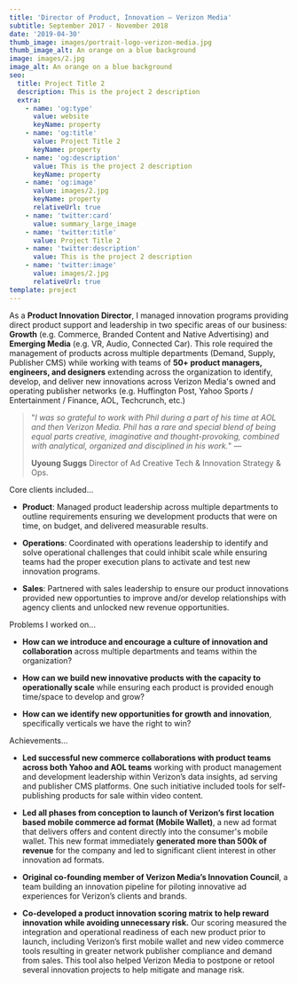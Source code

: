 ```yaml
---
title: 'Director of Product, Innovation — Verizon Media'
subtitle: September 2017 - November 2018
date: '2019-04-30'
thumb_image: images/portrait-logo-verizon-media.jpg
thumb_image_alt: An orange on a blue background
image: images/2.jpg
image_alt: An orange on a blue background
seo:
  title: Project Title 2
  description: This is the project 2 description
  extra:
    - name: 'og:type'
      value: website
      keyName: property
    - name: 'og:title'
      value: Project Title 2
      keyName: property
    - name: 'og:description'
      value: This is the project 2 description
      keyName: property
    - name: 'og:image'
      value: images/2.jpg
      keyName: property
      relativeUrl: true
    - name: 'twitter:card'
      value: summary_large_image
    - name: 'twitter:title'
      value: Project Title 2
    - name: 'twitter:description'
      value: This is the project 2 description
    - name: 'twitter:image'
      value: images/2.jpg
      relativeUrl: true
template: project
---
```

As a **Product Innovation Director**, I managed innovation programs providing direct product support and leadership in two specific areas of our business: **Growth** (e.g. Commerce, Branded Content and Native Advertising) and **Emerging Media** (e.g. VR, Audio, Connected Car). This role  required the management of products across multiple departments (Demand, Supply, Publisher CMS) while working with teams of **50+ product managers, engineers, and designers** extending across the organization to identify, develop, and deliver new innovations across Verizon Media's owned and operating publisher networks (e.g. Huffington Post, Yahoo Sports / Entertainment / Finance, AOL, Techcrunch, etc.)

> "*I was so grateful to work with Phil during a part of his time at AOL and then Verizon Media. Phil has a rare and special blend of being equal parts creative, imaginative and thought-provoking, combined with analytical, organized and disciplined in his work.*" —
>
> **Uyoung Suggs**
> Director of Ad Creative Tech & Innovation Strategy & Ops.

Core clients included...

*   **Product**: Managed product leadership across multiple departments to outline requirements ensuring we development products that were on time, on budget, and delivered measurable results.

<!---->

*   **Operations**: Coordinated with operations leadership to identify and solve operational challenges that could inhibit scale while ensuring teams had the proper execution plans to activate and test new innovation programs.

<!---->

*   **Sales**:  Partnered with sales leadership to ensure our product innovations provided new opportunties to improve and/or develop relationships with agency clients and unlocked new revenue opportunities.

Problems I worked on...

*   **How can we introduce and encourage a culture of innovation and collaboration** across multiple departments and teams within the organization?

*   **How can we build new innovative products with the capacity to operationally scale** while ensuring each product is provided enough time/space to develop and grow?

*   **How can we identify new opportunities for growth and innovation**, specifically verticals we have the right to win?

Achievements...

*   **Led successful new commerce collaborations with product teams across both Yahoo and AOL teams** working with product management and development leadership within Verizon’s data insights, ad serving and publisher CMS platforms. One such initiative included tools for self-publishing products for sale within video content.

<!---->

*   **Led all phases from conception to launch of Verizon’s first location based mobile commerce ad format (Mobile Wallet)**, a new ad format that delivers offers and content directly into the consumer's mobile wallet. This new format immediately **generated more than 500k of revenue** for the company and led to significant client interest in other innovation ad formats.

<!---->

*   **Original co-founding member of Verizon Media’s Innovation Council**, a team building an innovation pipeline for piloting innovative ad experiences for Verizon’s clients and brands.

<!---->

*   **Co-developed a product innovation scoring matrix to help reward innovation while avoiding unnecessary risk.** Our scoring measured the integration and operational readiness of each new product prior to launch, including Verizon’s first mobile wallet and new video commerce tools resulting in greater network publisher compliance and demand from sales. This tool also helped Verizon Media to postpone or retool several innovation projects to help mitigate and manage risk.
